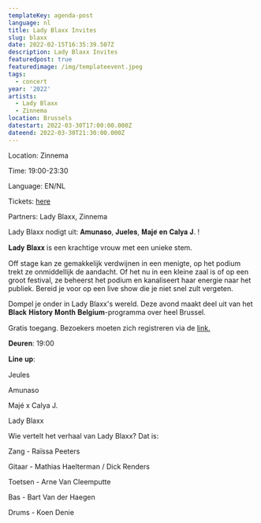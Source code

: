 ```yaml
---
templateKey: agenda-post
language: nl
title: Lady Blaxx Invites
slug: blaxx
date: 2022-02-15T16:35:39.507Z
description: Lady Blaxx Invites
featuredpost: true
featuredimage: /img/templateevent.jpeg
tags:
  - concert
year: '2022'
artists:
  - Lady Blaxx
  - Zinnema
location: Brussels
datestart: 2022-03-30T17:00:00.000Z
dateend: 2022-03-30T21:30:00.000Z
---
```

Location: Zinnema

Time: 19:00-23:30

Language: EN/NL

Tickets: [here](https://www.eventbrite.be/e/lady-blaxx-invites-tickets-293152154987)

Partners: Lady Blaxx, Zinnema

Lady Blaxx nodigt uit: 𝐀𝐦𝐮𝐧𝐚𝐬𝐨, 𝐉𝐮𝐞𝐥𝐞𝐬, 𝐌𝐚𝐣𝐞́ 𝐞𝐧 𝐂𝐚𝐥𝐲𝐚 𝐉. !

𝐋𝐚𝐝𝐲 𝐁𝐥𝐚𝐱𝐱 is een krachtige vrouw met een unieke stem.

Off stage kan ze gemakkelijk verdwijnen in een menigte, op het podium trekt ze onmiddellijk de aandacht. Of het nu in een kleine zaal is of op een groot festival, ze beheerst het podium en kanaliseert haar energie naar het publiek. Bereid je voor op een live show die je niet snel zult vergeten. 

Dompel je onder in Lady Blaxx's wereld. Deze avond maakt deel uit van het 𝐁𝐥𝐚𝐜𝐤 𝐇𝐢𝐬𝐭𝐨𝐫𝐲 𝐌𝐨𝐧𝐭𝐡 𝐁𝐞𝐥𝐠𝐢𝐮𝐦-programma over heel Brussel.

Gratis toegang. Bezoekers moeten zich registreren via de [link.](https://www.eventbrite.be/e/lady-blaxx-invites-tickets-293152154987)

𝐃𝐞𝐮𝐫𝐞𝐧: 19:00

𝐋𝐢𝐧𝐞 𝐮𝐩:

Jeules

Amunaso

Majé x Calya J.

Lady Blaxx

Wie vertelt het verhaal van Lady Blaxx? Dat is:

Zang - Raïssa Peeters

Gitaar - Mathias Haelterman / Dick Renders

Toetsen - Arne Van Cleemputte

Bas - Bart Van der Haegen

Drums - Koen Denie
